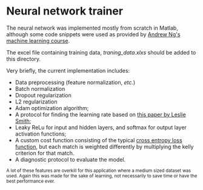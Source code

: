 # Neural network trainer
The neural network was implemented mostly from scratch in Matlab, although some code snippets were used as provided by 
[Andrew Ng's machine learning course](https://www.coursera.org/learn/machine-learning).

The excel file containing training data, _traning_data.xlxs_ should be added to this directory.


Very briefly, the current implementation includes:
* Data preprocessing (feature normalization, _etc._)
* Batch normalization
* Dropout regularization
* L2 regularization
* Adam optimization algorithm;
* A protocol for finding the learning rate based on [this paper by Leslie Smith](https://arxiv.org/abs/1708.07120);
* Leaky ReLu for input and hidden layers, and softmax for output layer activation functions;
* A custom cost function consisting of the typical [cross entropy loss function](https://en.wikipedia.org/wiki/Cross_entropy#Cross-entropy_loss_function_and_logistic_regression), but each match is weighted differently by multiplying the kelly criterion for that match.
* A diagnostic protocol to evaluate the model.

<sup>A lot of these features are overkill for this application where a medium sized dataset was used. Again this was made for the sake of learning, not necessarily to save time or have the best performance ever.</sup>


